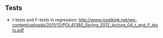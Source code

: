 ## Tests

* t-tests and F-tests in regression: http://www.joselkink.net/wp-content/uploads/2011/12/POL41380_Spring_2012_lecture_04_t_and_F_tests.pdf

